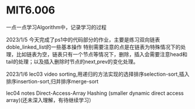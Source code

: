 # MIT6.006
一点一点学习Algorithm中，记录学习的过程

2023/1/5
今天完成了ps1中的代码部分的作业，主要是练习双向链表doble_linked_list的一些基本操作
特别需要注意的点是在链表为特殊情况下的处理，比如链表为空，链表只有一个节点等情况下，删除，插入会需要注意head和tail的处理；以及插入删除时节点的next,prev的变化处理。

2023/1/6
lec03 video 
sorting,用递归的方法实现的选择排序selection-sort,插入排序insertion-sort,归并排序merge-sort

lec04 notes
Direct-Access-Array 
Hashing (smaller dynamic direct access array)(还未深入理解，有待继续学习）
